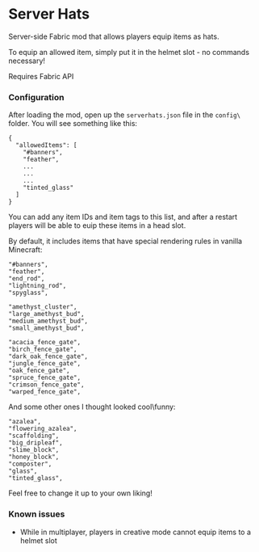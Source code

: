 # Server Hats
Server-side Fabric mod that allows players equip items as hats.

To equip an allowed item, simply put it in the helmet slot - no commands necessary!

Requires Fabric API

### Configuration
After loading the mod, open up the `serverhats.json` file in the `config\` folder. You will see something like this:

```
{
  "allowedItems": [
    "#banners",
    "feather",
    ...
    ...
    ...
    "tinted_glass"
  ]
}
```

You can add any item IDs and item tags to this list, and after a restart players will be able to euip these items in a head slot.

By default, it includes items that have special rendering rules in vanilla Minecraft:
```
"#banners",
"feather",
"end_rod",
"lightning_rod",
"spyglass",

"amethyst_cluster",
"large_amethyst_bud",
"medium_amethyst_bud",
"small_amethyst_bud",

"acacia_fence_gate",
"birch_fence_gate",
"dark_oak_fence_gate",
"jungle_fence_gate",
"oak_fence_gate",
"spruce_fence_gate",
"crimson_fence_gate",
"warped_fence_gate",
```

And some other ones I thought looked cool\funny:
```
"azalea",
"flowering_azalea",
"scaffolding",
"big_dripleaf",
"slime_block",
"honey_block",
"composter",
"glass",
"tinted_glass",
```

Feel free to change it up to your own liking!

### Known issues

* While in multiplayer, players in creative mode cannot equip items to a helmet slot
